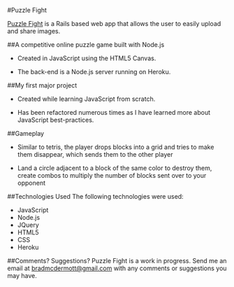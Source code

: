 #Puzzle Fight

[Puzzle Fight](http://puzzlefight.bradmcdermott.com) is a Rails based web app that allows the user to easily upload and share images.

##A competitive online puzzle game built with Node.js
* Created in JavaScript using the HTML5 Canvas.

* The back-end is a Node.js server running on Heroku.

##My first major project
* Created while learning JavaScript from scratch.

* Has been refactored numerous times as I have learned more about JavaScript best-practices.

##Gameplay
* Similar to tetris, the player drops blocks into a grid and tries to make them disappear, which sends them to the other player

* Land a circle adjacent to a block of the same color to destroy them, create combos to multiply the number of blocks sent over to your opponent

##Technologies Used
The following technologies were used:
* JavaScript
* Node.js
* JQuery
* HTML5
* CSS
* Heroku

##Comments? Suggestions?
Puzzle Fight is a work in progress. Send me an email at bradmcdermott@gmail.com with any comments or suggestions you may have.
